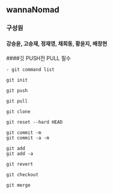 ## wannaNomad

### 구성원

#### 강승윤, 고승재, 정재영, 채희동, 황윤지, 배창현

####깃 PUSH전 PULL 필수


```
- git command list

git init

git push

git pull

git clone

git reset --hard HEAD

git commit -m
git commit -a -m

git add 
git add -a

git revert

git checkout

git merge
```